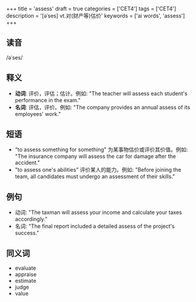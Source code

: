 +++
title = 'assess'
draft = true
categories = ['CET4']
tags = ['CET4']
description = '[əˈses] vt.对(财产等)估价'
keywords = ['ai words', 'assess']
+++

## 读音
/əˈses/

## 释义
- **动词**: 评价，评估；估计。例如: "The teacher will assess each student's performance in the exam."
- **名词**: 评估，评价。例如: "The company provides an annual assess of its employees' work."

## 短语
- "to assess something for something" 为某事物估价或评价其价值。例如: "The insurance company will assess the car for damage after the accident."
- "to assess one's abilities" 评价某人的能力。例如: "Before joining the team, all candidates must undergo an assessment of their skills."

## 例句
- 动词: "The taxman will assess your income and calculate your taxes accordingly."
- 名词: "The final report included a detailed assess of the project's success."

## 同义词
- evaluate
- appraise
- estimate
- judge
- value
